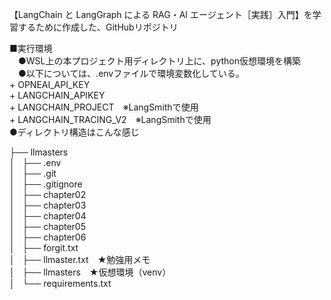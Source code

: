 【LangChain と LangGraph による RAG・AI エージェント［実践］入門】を学習するために作成した、GitHubリポジトリ



■実行環境  
　●WSL上の本プロジェクト用ディレクトリ上に、python仮想環境を構築  
　●以下については、.envファイルで環境変数化している。  
     + OPNEAI_API_KEY  
     + LANGCHAIN_APIKEY  
     + LANGCHAIN_PROJECT　※LangSmithで使用  
     + LANGCHAIN_TRACING_V2　※LangSmithで使用  
  ●ディレクトリ構造はこんな感じ  
  
├── llmasters  
│   ├── .env  
│   ├── .git  
│   ├── .gitignore  
│   ├── chapter02  
│   ├── chapter03  
│   ├── chapter04  
│   ├── chapter05  
│   ├── chapter06  
│   ├── forgit.txt  
│   ├── llmaster.txt　★勉強用メモ  
│   ├── llmasters　★仮想環境（venv）  
│   └── requirements.txt  
  
